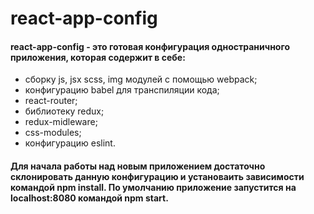 # react-app-config

#### react-app-config - это готовая конфигурация одностраничного приложения, которая содержит в себе:
- сборку js, jsx scss, img модулей с помощью webpack;
- конфигурацию babel для транспиляции кода;
- react-router;
- библиотеку redux;
- redux-midleware;
- css-modules;
- конфигурацию eslint.

#### Для начала работы над новым приложением достаточно склонировать данную конфигурацию и установаить зависимости командой npm install. По умолчанию приложение запустится на localhost:8080 командой npm start.
